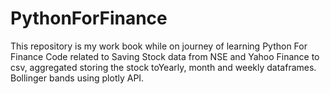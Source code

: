 # PythonForFinance
This repository is my work book while on journey of learning Python For Finance
Code related to Saving Stock data from NSE and Yahoo Finance to csv, aggregated storing the stock toYearly, month and weekly dataframes.
Bollinger bands using plotly API.